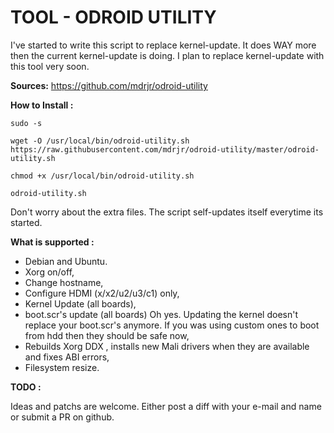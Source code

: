 TOOL - ODROID UTILITY
=====================

I've started to write this script to replace kernel-update. It does WAY more then the current kernel-update is doing. I plan to replace kernel-update with this tool very soon.

**Sources:** https://github.com/mdrjr/odroid-utility

**How to Install :**

```
sudo -s

wget -O /usr/local/bin/odroid-utility.sh https://raw.githubusercontent.com/mdrjr/odroid-utility/master/odroid-utility.sh

chmod +x /usr/local/bin/odroid-utility.sh

odroid-utility.sh
```

Don't worry about the extra files. The script self-updates itself everytime its started.

**What is supported :**

* Debian and Ubuntu.
* Xorg on/off,
* Change hostname,
* Configure HDMI (x/x2/u2/u3/c1) only,
* Kernel Update (all boards),
* boot.scr's update (all boards) Oh yes. Updating the kernel doesn't replace your boot.scr's anymore. If you was using custom ones to boot from hdd then they should be safe now,
* Rebuilds Xorg DDX , installs new Mali drivers when they are available and fixes ABI errors,
* Filesystem resize.

**TODO :**


Ideas and patchs are welcome. Either post a diff with your e-mail and name or submit a PR on github.
